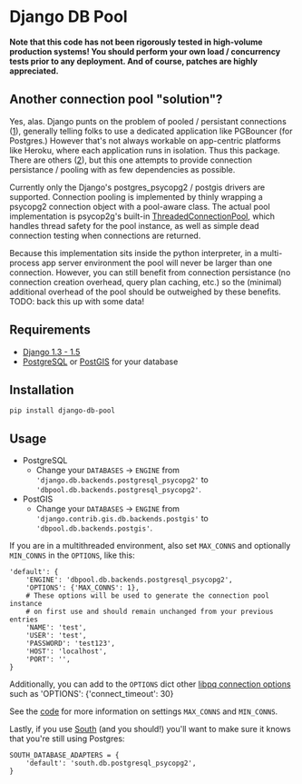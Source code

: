 Django DB Pool
=============

**Note that this code has not been rigorously tested in high-volume production systems!  You should perform your own
load / concurrency tests prior to any deployment.  And of course, patches are highly appreciated.**

Another connection pool "solution"?
-----------------------------------

Yes, alas.  Django punts on the problem of pooled / persistant connections ([1][1]), generally telling folks to use a 
dedicated application like PGBouncer (for Postgres.)  However that's not always workable on app-centric platforms like 
Heroku, where each application runs in isolation.  Thus this package.  There are others ([2][2]), but this one attempts 
to provide connection persistance / pooling with as few dependencies as possible.

Currently only the Django's postgres_psycopg2 / postgis drivers are supported.  Connection pooling is implemented by 
thinly wrapping a psycopg2 connection object with a pool-aware class.  The actual pool implementation is psycop2g's 
built-in [ThreadedConnectionPool](http://initd.org/psycopg/docs/pool.html), which handles thread safety for the pool 
instance, as well as simple dead connection testing when connections are returned. 

Because this implementation sits inside the python interpreter, in a multi-process app server environment the pool will 
never be larger than one connection.  However, you can still benefit from connection persistance (no connection creation 
overhead, query plan caching, etc.) so the (minimal) additional overhead of the pool should be outweighed by these 
benefits. TODO: back this up with some data!


Requirements
------------

* [Django 1.3 - 1.5](https://www.djangoproject.com/download/)
* [PostgreSQL](http://www.postgresql.org/) or [PostGIS](http://postgis.net/) for your database


Installation
------------

    pip install django-db-pool


Usage
-----

* PostgreSQL
   * Change your `DATABASES` -> `ENGINE` from `'django.db.backends.postgresql_psycopg2'` to `'dbpool.db.backends.postgresql_psycopg2'`.
* PostGIS
   * Change your `DATABASES` -> `ENGINE` from `'django.contrib.gis.db.backends.postgis'` to `'dbpool.db.backends.postgis'`.

If you are in a multithreaded environment, also set `MAX_CONNS` and optionally `MIN_CONNS` in the `OPTIONS`, 
like this:

    'default': {
        'ENGINE': 'dbpool.db.backends.postgresql_psycopg2',          
        'OPTIONS': {'MAX_CONNS': 1},
        # These options will be used to generate the connection pool instance
        # on first use and should remain unchanged from your previous entries
        'NAME': 'test',
        'USER': 'test',
        'PASSWORD': 'test123',
        'HOST': 'localhost',
        'PORT': '',
    }

Additionally, you can add to the `OPTIONS` dict other [libpq connection options](http://www.postgresql.org/docs/current/static/libpq-connect.html#LIBPQ-CONNSTRING)
such as 'OPTIONS': {'connect_timeout': 30}

See the [code][base] for more information on settings `MAX_CONNS` and `MIN_CONNS`.

Lastly, if you use [South](http://south.aeracode.org/) (and you should!) you'll want to make sure it knows that you're still using Postgres:

    SOUTH_DATABASE_ADAPTERS = {
        'default': 'south.db.postgresql_psycopg2',
    }

[1]: https://groups.google.com/d/topic/django-users/m1jeE4Cxr9A/discussion
[2]: https://github.com/jinzo/django-dbpool-backend
[base]: https://github.com/gmcguire/django-db-pool/blob/0.0.8/dbpool/db/backends/postgresql_psycopg2/base.py#L47-60

